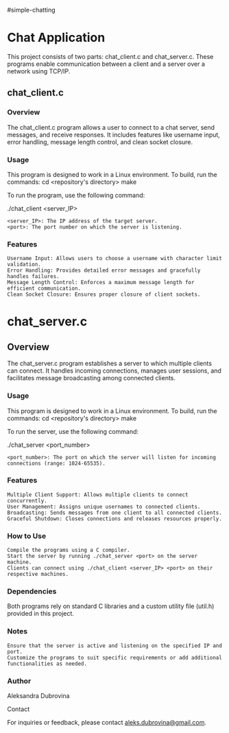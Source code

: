 #simple-chatting

# Chat Application

This project consists of two parts: chat_client.c and chat_server.c. These programs enable communication between a client 
and a server over a network using TCP/IP.

## chat_client.c
### Overview

The chat_client.c program allows a user to connect to a chat server, send messages, and receive responses. It includes 
features like username input, error handling, message length control, and clean socket closure.

### Usage

This program is designed to work in a Linux environment. To build, run the commands:
cd <repository's directory> 
make

To run the program, use the following command:

./chat_client <server_IP> <port>

    <server_IP>: The IP address of the target server.
    <port>: The port number on which the server is listening.

### Features

    Username Input: Allows users to choose a username with character limit validation.
    Error Handling: Provides detailed error messages and gracefully handles failures.
    Message Length Control: Enforces a maximum message length for efficient communication.
    Clean Socket Closure: Ensures proper closure of client sockets.

# chat_server.c
## Overview

The chat_server.c program establishes a server to which multiple clients can connect. It handles incoming connections, manages user sessions, and facilitates message broadcasting among connected clients.

### Usage
This program is designed to work in a Linux environment. To build, run the commands:
cd <repository's directory> 
make

To run the server, use the following command:

./chat_server <port_number>

    <port_number>: The port on which the server will listen for incoming connections (range: 1024-65535).

### Features

    Multiple Client Support: Allows multiple clients to connect concurrently.
    User Management: Assigns unique usernames to connected clients.
    Broadcasting: Sends messages from one client to all connected clients.
    Graceful Shutdown: Closes connections and releases resources properly.

### How to Use

    Compile the programs using a C compiler.
    Start the server by running ./chat_server <port> on the server machine.
    Clients can connect using ./chat_client <server_IP> <port> on their respective machines.

### Dependencies

Both programs rely on standard C libraries and a custom utility file (util.h) provided in this project.

### Notes

    Ensure that the server is active and listening on the specified IP and port.
    Customize the programs to suit specific requirements or add additional functionalities as needed.

### Author

Aleksandra Dubrovina

Contact

For inquiries or feedback, please contact aleks.dubrovina@gmail.com.

